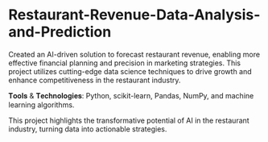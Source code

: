 # Restaurant-Revenue-Data-Analysis-and-Prediction

Created an AI-driven solution to forecast restaurant revenue, enabling more effective financial planning and precision in marketing strategies. This project utilizes cutting-edge data science techniques to drive growth and enhance competitiveness in the restaurant industry.

𝐓𝐨𝐨𝐥𝐬 & 𝐓𝐞𝐜𝐡𝐧𝐨𝐥𝐨𝐠𝐢𝐞𝐬: Python, scikit-learn, Pandas, NumPy, and machine learning algorithms.

This project highlights the transformative potential of AI in the restaurant industry, turning data into actionable strategies.
